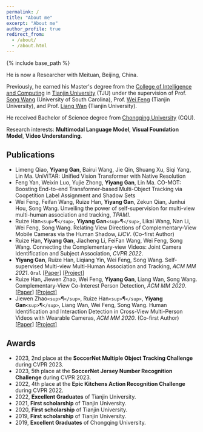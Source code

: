 ```yaml
---
permalink: /
title: "About me"
excerpt: "About me"
author_profile: true
redirect_from: 
  - /about/
  - /about.html
---
```

{% include base_path %}

He is now a Researcher with Meituan, Beijing, China.

Previously, he earned his Master's degree from the [College of Intelligence and Computing](http://cic.tju.edu.cn/) in [Tianjin University](http://www.tju.edu.cn/) (TJU) under the supervision of Prof. [Song Wang](https://cse.sc.edu/~songwang/) (University of South Carolina), Prof. [Wei Feng](http://cic.tju.edu.cn/faculty/fengwei/index.html) (Tianjin University), and Prof. [Liang Wan](http://cic.tju.edu.cn/faculty/lwan/index.html) (Tianjin University).

He received Bachelor of Science degree from [Chongqing University](https://www.cqu.edu.cn/) (CQU).

Research interests: **Multimodal Language Model**, **Visual Foundation Model**, **Video Understanding**.

## Publications

- Limeng Qiao, **Yiyang Gan**, Bairui Wang, Jie Qin, Shuang Xu, Siqi Yang, Lin Ma. UniViTAR: Unified Vision Transformer with Native Resolution
- Feng Yan, Weixin Luo, Yujie Zhong, **Yiyang Gan**, Lin Ma. CO-MOT: Boosting End-to-end Transformer-based Multi-Object Tracking via Coopetition Label Assignment and Shadow Sets
- Wei Feng, Feifan Wang, Ruize Han, **Yiyang Gan**, Zekun Qian, Junhui Hou, Song Wang. Unveiling the power of self-supervision for multi-view multi-human association and tracking, *TPAMI*.
- Ruize Han`<sup>`&para;`</sup>`, **Yiyang Gan**`<sup>`&para;`</sup>`, Likai Wang, Nan Li, Wei Feng, Song Wang. Relating View Directions of Complementary-View Mobile Cameras via the Human Shadow, *IJCV*. (Co-first Author)
- Ruize Han, **Yiyang Gan**, Jiacheng Li, FeiFan Wang, Wei Feng, Song Wang. Connecting the Complementary-view Videos: Joint Camera Identification and Subject Association, *CVPR 2022*.
- **Yiyang Gan**, Ruize Han, Liqiang Yin, Wei Feng, Song Wang. Self-supervised Multi-view Multi-Human Association and Tracking, *ACM MM 2021*. `Oral` [[Paper]](http://realgump.github.io/files/21-MM_MvMHAT.pdf) [[Project]](https://github.com/realgump/MvMHAT)
- Ruize Han, Jiewen Zhao, Wei Feng, **Yiyang Gan**, Liang Wan, Song Wang. Complementary-View Co-Interest Person Detection, *ACM MM 2020*. [[Paper]](http://realgump.github.io/files/20-MM-CIP.pdf) [[Project]](https://github.com/realgump/CIP)
- Jiewen Zhao`<sup>`&para;`</sup>`, Ruize Han`<sup>`&para;`</sup>`, **Yiyang Gan**`<sup>`&para;`</sup>`, Liang Wan, Wei Feng, Song Wang. Human Identification and Interaction Detection in Cross-View Multi-Person Videos with Wearable Cameras, *ACM MM 2020*. (Co-first Author) [[Paper]](http://realgump.github.io/files/20-MM-CVID.pdf) [[Project]](https://github.com/realgump/CVID)

## Awards
- 2023, 2nd place at the **SoccerNet Multiple Object Tracking Challenge** during CVPR 2023.
- 2023, 5th place at the **SoccerNet Jersey Number Recognition Challenge** during CVPR 2023.
- 2022, 4th place at the **Epic Kitchens Action Recognition Challenge** during CVPR 2022.
- 2022, **Excellent Graduates** of Tianjin University.
- 2021, **First scholarship** of Tianjin University.
- 2020, **First scholarship** of Tianjin University.
- 2019, **First scholarship** of Tianjin University.
- 2019, **Excellent Graduates** of Chongqing University.

<!-- ## Services

Reviewer of *CVPR*, *ICCV*, *AAAI*, *ICME*, *Nerocomputing*. -->

